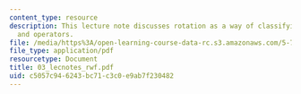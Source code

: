 ```yaml
---
content_type: resource
description: This lecture note discusses rotation as a way of classifying wavefunctions
  and operators.
file: /media/https%3A/open-learning-course-data-rc.s3.amazonaws.com/5-74-introductory-quantum-mechanics-ii-spring-2004/c5057c946243bc71c3c0e9ab7f230482_03_lecnotes_rwf.pdf
file_type: application/pdf
resourcetype: Document
title: 03_lecnotes_rwf.pdf
uid: c5057c94-6243-bc71-c3c0-e9ab7f230482
---
```

